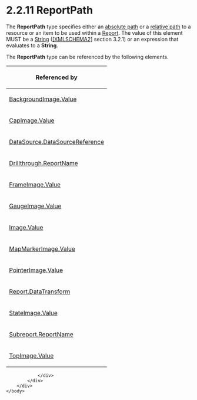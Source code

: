 <html dir="LTR" xmlns:mshelp="http://msdn.microsoft.com/mshelp" xmlns:ddue="http://ddue.schemas.microsoft.com/authoring/2003/5" xmlns:xlink="http://www.w3.org/1999/xlink" xmlns:tool="http://www.microsoft.com/tooltip">
    <head>
        <meta http-equiv="Content-Type" content="text/html; CHARSET=utf-8"></meta>
        <meta name="save" content="history"></meta>
        <title>2.2.11 ReportPath</title>
        <xml>
            <mshelp:toctitle title="2.2.11 ReportPath"></mshelp:toctitle>
            <mshelp:rltitle title="[MS-RDL]: ReportPath"></mshelp:rltitle>
            <mshelp:keyword index="A" term="0e8ab873-6565-45f0-a61f-2d7da8e1ff74"></mshelp:keyword>
            <mshelp:attr name="DCSext.ContentType" value="open specification"></mshelp:attr>
            <mshelp:attr name="AssetID" value="0e8ab873-6565-45f0-a61f-2d7da8e1ff74"></mshelp:attr>
            <mshelp:attr name="TopicType" value="kbRef"></mshelp:attr>
            <mshelp:attr name="DCSext.Title" value="[MS-RDL]: ReportPath" />
        </xml>
    </head>
    <body>
        <div id="header">
            <h1 class="heading">2.2.11 ReportPath</h1>
        </div>
        <div id="mainSection">
            <div id="mainBody">
                <div id="allHistory" class="saveHistory"></div>
                <div id="sectionSection0" class="section" name="collapseableSection">
                    

<p>The <b>ReportPath</b> type specifies either an <a href="b2482b3f-74ab-4ca8-a9e5-c07955011743.md#gt_e2edaf4f-a7f6-463e-9fe5-9b8bd3ce83c6">absolute path</a> or a <a href="b2482b3f-74ab-4ca8-a9e5-c07955011743.md#gt_f0a8c9c7-1368-4989-addb-4792c3206387">relative path</a> to a resource
or an item to be used within a <a href="6bbaafec-020b-406c-b4e7-5e4318b616cb.md">Report</a>. The value of this
element MUST be a <a href="1ed81ef3-a683-45e3-aaad-bd2bbe71bc3d.md">String</a>
(<a href="https://go.microsoft.com/fwlink/?LinkId=90610">[XMLSCHEMA2]</a>
section 3.2.1) or an expression that evaluates to a <b>String</b>.</p>

<p>The <b>ReportPath</b> type can be referenced by the
following elements.</p>

<table>
 <thead>
  <tr>
   <th>
   <p>Referenced by</p>
   </th>
  </tr>
 </thead>
 <tr>
  <td>
  <p><a href="8926ed7d-1071-4e38-a0c0-3cbfa65870cf.md">BackgroundImage.Value</a></p>
  </td>
 </tr>
 <tr>
  <td>
  <p><a href="b30bbb26-52ba-42b5-a639-11728f5c9e30.md">CapImage.Value</a></p>
  </td>
 </tr>
 <tr>
  <td>
  <p><a href="d8f6528a-e950-44ab-9d7f-1536bd5c2497.md">DataSource.DataSourceReference</a></p>
  </td>
 </tr>
 <tr>
  <td>
  <p><a href="91e90345-dbae-414e-8ca0-c0e7b12cce60.md">Drillthrough.ReportName</a></p>
  </td>
 </tr>
 <tr>
  <td>
  <p><a href="c3fa2019-f121-4a66-bb6a-c0c6ad4943cb.md">FrameImage.Value</a></p>
  </td>
 </tr>
 <tr>
  <td>
  <p><a href="780d735b-3718-4128-883a-1f95ad00e764.md">GaugeImage.Value</a></p>
  </td>
 </tr>
 <tr>
  <td>
  <p><a href="e63f7ec4-2bc8-456a-afc9-60570f34da60.md">Image.Value</a></p>
  </td>
 </tr>
 <tr>
  <td>
  <p><a href="8329ca03-2ea4-4088-a1ea-2d9f42ba3cbe.md">MapMarkerImage.Value</a></p>
  </td>
 </tr>
 <tr>
  <td>
  <p><a href="8c17c3e6-db6f-4ee1-bf8d-ac00cd7185db.md">PointerImage.Value</a></p>
  </td>
 </tr>
 <tr>
  <td>
  <p><a href="2a2c1d17-e1bf-448e-91bd-590de8f13e89.md">Report.DataTransform</a></p>
  </td>
 </tr>
 <tr>
  <td>
  <p><a href="2731835e-c703-4c93-ba25-c7a19260b05c.md">StateImage.Value</a></p>
  </td>
 </tr>
 <tr>
  <td>
  <p><a href="33862fbd-d3bd-4356-bf2d-01126ae0b447.md">Subreport.ReportName</a></p>
  </td>
 </tr>
 <tr>
  <td>
  <p><a href="10b54ae6-2ff0-4bd9-9106-a6f60f6c1df1.md">TopImage.Value</a></p>
  </td>
 </tr>
</table>

<p> </p>


                </div>
            </div>
        </div>
    </body>
</html>